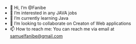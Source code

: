 - 👋 Hi, I’m @Fanibe
- 👀 I’m interested in any JAVA jobs 
- 🌱 I’m currently learning Java
- 💞️ I’m looking to collaborate on Creaton of Web applications 
- 📫 How to reach me: You can reach me via email at samuelfanibe@gmail.com

<!---
Fanibe/Fanibe is a ✨ special ✨ repository because its `README.md` (this file) appears on your GitHub profile.
You can click the Preview link to take a look at your changes.
--->
